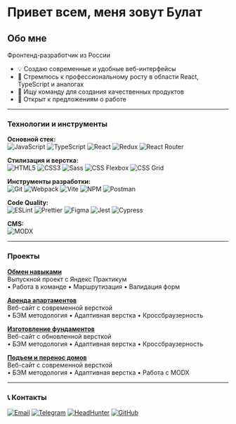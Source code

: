 # Привет всем, меня зовут Булат

## Обо мне
Фронтенд-разработчик из России

- 💡 Создаю современные и удобные веб-интерфейсы
- 🚀 Стремлюсь к профессиональному росту в области React, TypeScript и аналогах 
- 👥 Ищу команду для создания качественных продуктов
- 📍 Открыт к предложениям о работе

---

### Технологии и инструменты

**Основной стек:**  
![JavaScript](https://img.shields.io/badge/JavaScript-F7DF1E?style=for-the-badge&logo=javascript&logoColor=black)
![TypeScript](https://img.shields.io/badge/TypeScript-3178C6?style=for-the-badge&logo=typescript&logoColor=white)
![React](https://img.shields.io/badge/React-61DAFB?style=for-the-badge&logo=react&logoColor=black)
![Redux](https://img.shields.io/badge/Redux-764ABC?style=for-the-badge&logo=redux&logoColor=white)
![React Router](https://img.shields.io/badge/React_Router-CA4245?style=for-the-badge&logo=react-router&logoColor=white)

**Стилизация и верстка:**  
![HTML5](https://img.shields.io/badge/HTML5-E34F26?style=for-the-badge&logo=html5&logoColor=white)
![CSS3](https://img.shields.io/badge/CSS3-1572B6?style=for-the-badge&logo=css3&logoColor=white)
![Sass](https://img.shields.io/badge/Sass-CC6699?style=for-the-badge&logo=sass&logoColor=white)
![CSS Flexbox](https://img.shields.io/badge/Flexbox-1572B6?style=for-the-badge&logo=css3&logoColor=white)
![CSS Grid](https://img.shields.io/badge/CSS_Grid-1572B6?style=for-the-badge&logo=css3&logoColor=white)

**Инструменты разработки:**  
![Git](https://img.shields.io/badge/Git-F05032?style=for-the-badge&logo=git&logoColor=white)
![Webpack](https://img.shields.io/badge/Webpack-8DD6F9?style=for-the-badge&logo=webpack&logoColor=black)
![Vite](https://img.shields.io/badge/Vite-646CFF?style=for-the-badge&logo=vite&logoColor=white)
![NPM](https://img.shields.io/badge/npm-CB3837?style=for-the-badge&logo=npm&logoColor=white)
![Postman](https://img.shields.io/badge/Postman-FF6C37?style=for-the-badge&logo=postman&logoColor=white)

**Code Quality:**  
![ESLint](https://img.shields.io/badge/ESLint-4B3263?style=for-the-badge&logo=eslint&logoColor=white)
![Prettier](https://img.shields.io/badge/Prettier-F7B93E?style=for-the-badge&logo=prettier&logoColor=black)
![Figma](https://img.shields.io/badge/Figma-F24E1E?style=for-the-badge&logo=figma&logoColor=white)
![Jest](https://img.shields.io/badge/Jest-C21325?style=for-the-badge&logo=jest&logoColor=white)
![Cypress](https://img.shields.io/badge/Cypress-17202C?style=for-the-badge&logo=cypress&logoColor=white)

**CMS:**  
![MODX](https://img.shields.io/badge/MODX-102C53?style=for-the-badge&logo=modx&logoColor=white)

---

### Проекты

**[Обмен навыками](https://github.com/Bulat-G/SkillSwap)**  
Выпускной проект с Яндекс Практикум  
• Работа в команде • Маршрутизация • Валидация форм

**[Аренда апартаментов](https://isaakievskaya7.ru/)**  
Веб-сайт с современной версткой  
• БЭМ методология • Адаптивная верстка • Кроссбраузерность

**[Изготовление фундаментов](https://fundament-ph.ru/)**  
Веб-сайт с обновленной версткой  
• БЭМ методология • Адаптивная верстка • Кроссбраузерность

**[Подъем и перенос домов](https://stroi-svai.ru/)**  
Веб-сайт с современной версткой  
• БЭМ методология • Адаптивная верстка • Работа с MODX

---

### 📞 Контакты  

[![Email](https://img.shields.io/badge/Email-168DE2?style=for-the-badge&logo=mail.ru&logoColor=white)](mailto:bulat_rimovich@mail.ru) 
[![Telegram](https://img.shields.io/badge/Telegram-26A5E4?style=for-the-badge&logo=telegram&logoColor=white)](https://t.me/bulat_gbr) 
[![HeadHunter](https://img.shields.io/badge/hh.ru-FF0000?style=for-the-badge&logo=headhunter&logoColor=white)](https://hh.ru/resume/c35f97fdff0cd7ba6a0039ed1f623462723464) 
[![GitHub](https://img.shields.io/badge/GitHub-181717?style=for-the-badge&logo=github&logoColor=white)](https://github.com/Bulat-G) 

